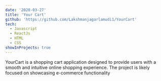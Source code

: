 ```yaml
---
date: '2020-03-27'
title: 'Your Cart'
github: 'https://github.com/Lakshmanjagarlamudi1/YourCart'
tech:
  - Javascript
  - ReactJs
  - HTML
  - CSS
showInProjects: true
---
```


YourCart is a shopping cart application designed to provide users with a smooth and intuitive online shopping experience. The project is likely focused on showcasing e-commerce functionality